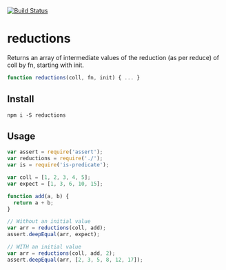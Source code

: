 [![Build Status](https://travis-ci.org/landau/reductions.svg)](https://travis-ci.org/landau/reductions)

reductions
==========

Returns an array of intermediate values of the reduction (as per reduce) of coll by fn, starting with init.

```js
function reductions(coll, fn, init) { ... }
```

## Install

`npm i -S reductions`

## Usage

``` js
var assert = require('assert');
var reductions = require('./');
var is = require('is-predicate');

var coll = [1, 2, 3, 4, 5];
var expect = [1, 3, 6, 10, 15];

function add(a, b) {
  return a + b;
}

// Without an initial value
var arr = reductions(coll, add);
assert.deepEqual(arr, expect);

// WITH an initial value
var arr = reductions(coll, add, 2);
assert.deepEqual(arr, [2, 3, 5, 8, 12, 17]);
```
